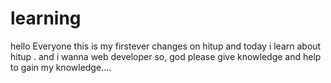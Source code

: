 # learning
hello Everyone this is my firstever changes on hitup
and today i learn about hitup .
and i wanna web developer so, god please give knowledge and help to gain my knowledge....
